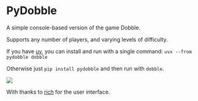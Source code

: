 # PyDobble

A simple console-based version of the game Dobble.

Supports any number of players, and varying levels of difficulty. 

If you have [uv](https://github.com/astral-sh/uv), you can install and run with a single command: `uvx --from pydobble dobble`

Otherwise just `pip install pydobble` and then run with `dobble`.

![](https://github.com/tech4bueno/pydobble/demo.gif)

With thanks to [rich](https://github.com/Textualize/rich) for the user interface.
